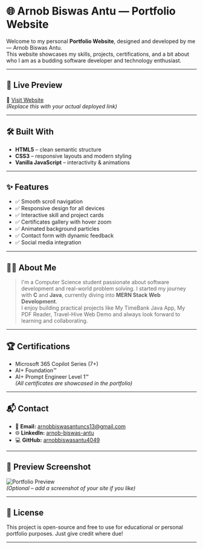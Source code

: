 # 🌐 Arnob Biswas Antu — Portfolio Website

Welcome to my personal **Portfolio Website**, designed and developed by me — Arnob Biswas Antu.  
This website showcases my skills, projects, certifications, and a bit about who I am as a budding software developer and technology enthusiast.

---

## 📌 Live Preview

🔗 [Visit Website](https://your-portfolio-link.netlify.app)  
*(Replace this with your actual deployed link)*

---

## 🛠️ Built With

- **HTML5** – clean semantic structure  
- **CSS3** – responsive layouts and modern styling  
- **Vanilla JavaScript** – interactivity & animations

---

## ✨ Features

- ✅ Smooth scroll navigation  
- ✅ Responsive design for all devices  
- ✅ Interactive skill and project cards  
- ✅ Certificates gallery with hover zoom  
- ✅ Animated background particles  
- ✅ Contact form with dynamic feedback  
- ✅ Social media integration

---

## 🧑‍💻 About Me

> I'm a Computer Science student passionate about software development and real-world problem solving. I started my journey with **C** and **Java**, currently diving into **MERN Stack Web Development**.  
> I enjoy building practical projects like My TimeBank Java App, My PDF Reader, Travel-Hive Web Demo and always look forward to learning and collaborating.

---

## 🏆 Certifications

- Microsoft 365 Copilot Series (7+)  
- AI+ Foundation™  
- AI+ Prompt Engineer Level 1™  
*(All certificates are showcased in the portfolio)*

---

## 📬 Contact

- 📧 **Email:** arnobbiswasantuncs13@gmail.com  
- 🌐 **LinkedIn:** [arnob-biswas-antu](https://linkedin.com/in/arnob-biswas-antu)  
- 💻 **GitHub:** [arnobbiswasantu4049](https://github.com/arnobbiswasantu4049)

---

## 📸 Preview Screenshot

![Portfolio Preview](https://i.imgur.com/4tf6g14.jpeg)  
*(Optional – add a screenshot of your site if you like)*

---

## 📜 License

This project is open-source and free to use for educational or personal portfolio purposes. Just give credit where due!

---

